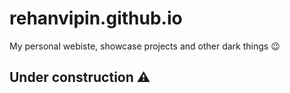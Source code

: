 # rehanvipin.github.io
My personal webiste, showcase projects and other dark things :wink:

## Under construction :warning:

